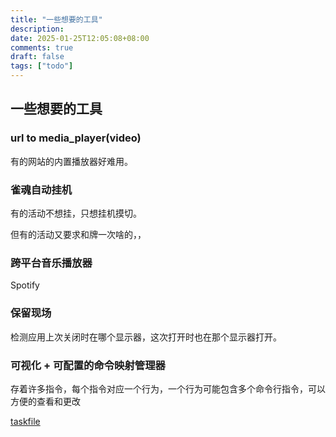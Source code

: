 ```yaml
---
title: "一些想要的工具"
description: 
date: 2025-01-25T12:05:08+08:00
comments: true
draft: false
tags: ["todo"]
---
```

## 一些想要的工具

### url to media_player(video)
有的网站的内置播放器好难用。

### 雀魂自动挂机
有的活动不想挂，只想挂机摸切。

但有的活动又要求和牌一次啥的，，

### 跨平台音乐播放器
Spotify

### 保留现场
检测应用上次关闭时在哪个显示器，这次打开时也在那个显示器打开。

### 可视化 + 可配置的命令映射管理器
存着许多指令，每个指令对应一个行为，一个行为可能包含多个命令行指令，可以方便的查看和更改

[taskfile](https://taskfile.dev/)
